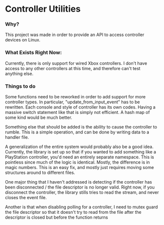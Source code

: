 # Controller Utilities

### Why?
This project was made in order to provide an API to access controller devices on Linux. 

### What Exists Right Now:
Currently, there is only support for wired Xbox controllers. I don't have access to any other controllers 
at this time, and therefore can't test anything else.

### Things to do
Some functions need to be reworked in order to add support for more controller types. 
In particular, "update_from_input_event" has to be rewritten. Each console and style of controller has its
own codes. Having a massive switch statement like that is simply not efficient. A hash map of some kind would be much better.
  
Something else that should be added is the ability to cause the controller to rumble.
This is a simple operation, and can be done by writing data to a handler file.  
  
A generalization of the entire system would probably also be a good idea. Currently, the library
is set up so that if you wanted to add something like a PlayStation controller, you'd need
an entirely separate namespace. This is pointless since much of the logic is identical. Mostly,
the difference is in magic numbers. This is an easy fix, and mostly just requires moving some structures
around to different files.

One major thing that I haven't addressed is detecting if the controller has been disconnected / the file descriptor is no longer valid. 
Right now, if you disconnect the controller, the library stills tries to read the stream, and never closes the event file.

Another is that when disabling polling for a controller, I need to mutex guard the file descriptor so that it doesn't try to read
from the file after the descriptor is closed but before the function returns
